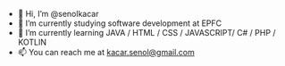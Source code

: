 - 👋 Hi, I’m @senolkacar
- 👀 I’m currently studying software development at EPFC
- 🌱 I’m currently learning JAVA / HTML / CSS / JAVASCRIPT/ C# / PHP / KOTLIN
- 📫 You can reach me at kacar.senol@gmail.com

<!---
senolkacar/senolkacar is a ✨ special ✨ repository because its `README.md` (this file) appears on your GitHub profile.
You can click the Preview link to take a look at your changes.
--->
